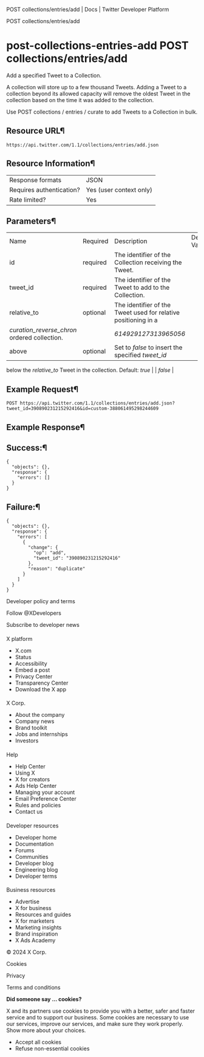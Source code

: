 
POST collections/entries/add | Docs | Twitter Developer Platform 

POST collections/entries/add

post-collections-entries-add
POST collections/entries/add
============================

Add a specified Tweet to a Collection.

A collection will store up to a few thousand Tweets. Adding a Tweet
to a collection beyond its allowed capacity will remove the oldest Tweet
in the collection based on the time it was added to the collection.

Use POST
collections / entries / curate to add Tweets to a Collection in
bulk.

Resource URL¶
-------------

`https://api.twitter.com/1.1/collections/entries/add.json`

Resource Information¶
---------------------

|  |  |
| --- | --- |
| Response formats | JSON |
| Requires authentication? | Yes (user context only) |
| Rate limited? | Yes |

Parameters¶
-----------

|  |  |  |  |  |
| --- | --- | --- | --- | --- |
| Name | Required | Description | Default Value | Example |
| id | required | The identifier of the Collection receiving the Tweet. |  | *custom-388061495298244609* |
| tweet\_id | required | The identifier of the Tweet to add to the Collection. |  | *390839888012382208* |
| relative\_to | optional | The identifier of the Tweet used for relative positioning in a
*curation\_reverse\_chron* ordered collection. |  | *614929127313965056* |
| above | optional | Set to *false* to insert the specified *tweet\_id*
below the *relative\_to* Tweet in the collection. Default:
*true* |  | *false* |

Example Request¶
----------------

`POST https://api.twitter.com/1.1/collections/entries/add.json?tweet_id=390890231215292416&id=custom-388061495298244609`

Example Response¶
-----------------

Success:¶
---------

```
{
  "objects": {},
  "response": {
    "errors": []
  }
}
```
Failure:¶
---------

```
{
  "objects": {},
  "response": {
    "errors": [
      {
        "change": {
          "op": "add",
          "tweet_id": "390890231215292416"
        },
        "reason": "duplicate"
      }
    ]
  }
}
```

Developer policy and terms

Follow @XDevelopers

Subscribe to developer news

#### 
 X platform

* X.com
* Status
* Accessibility
* Embed a post
* Privacy Center
* Transparency Center
* Download the X app

#### 
 X Corp.

* About the company
* Company news
* Brand toolkit
* Jobs and internships
* Investors

#### 
 Help

* Help Center
* Using X
* X for creators
* Ads Help Center
* Managing your account
* Email Preference Center
* Rules and policies
* Contact us

#### 
 Developer resources

* Developer home
* Documentation
* Forums
* Communities
* Developer blog
* Engineering blog
* Developer terms

#### 
 Business resources

* Advertise
* X for business
* Resources and guides
* X for marketers
* Marketing insights
* Brand inspiration
* X Ads Academy

 © 2024 X Corp.

Cookies

Privacy

Terms and conditions

**Did someone say … cookies?**  

 X and its partners use cookies to provide you with a better, safer and
 faster service and to support our business. Some cookies are necessary to use
 our services, improve our services, and make sure they work properly.
 Show more about your choices.

* Accept all cookies
* Refuse non-essential cookies